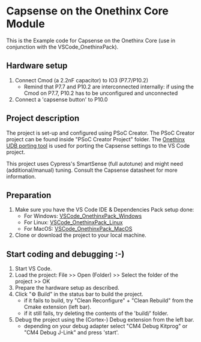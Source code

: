 # Capsense on the Onethinx Core Module
This is the Example code for Capsense on the Onethinx Core (use in conjunction with the VSCode_OnethinxPack).

## Hardware setup
1. Connect Cmod (a 2.2nF capacitor) to IO3 (P7.7/P10.2)
    - Remind that P7.7 and P10.2 are interconnected internally: if using the Cmod on P7.7, P10.2 has to be unconfigured and unconnected
1. Connect a 'capsense button' to P10.0

## Project description
The project is set-up and configured using PSoC Creator. The PSoC Creator project can be found inside "PSoC Creator Project" folder. The [Onethinx UDB porting tool](https://github.com/onethinx/UDB-porting-tool) is used for porting the Capsense settings to the VS Code project.

This project uses Cypress's SmartSense (full autotune) and might need (additional/manual) tuning. Consult the Capsense datasheet for more information.

## Preparation
1. Make sure you have the VS Code IDE & Dependencies Pack setup done:
    - For Windows: [VSCode_OnethinxPack_Windows](https://github.com/onethinx/VSCode_OnethinxPack_Windows)
    - For Linux: [VSCode_OnethinxPack_Linux](https://github.com/onethinx/VSCode_OnethinxPack_Linux)
    - For MacOS: [VSCode_OnethinxPack_MacOS](https://github.com/onethinx/VSCode_OnethinxPack_MacOS)
1. Clone or download the project to your local machine.
## Start coding and debugging :-)
1. Start VS Code.
1. Load the project: File >> Open (Folder) >> Select the folder of the project >> OK
1. Prepare the hardware setup as described.
1. Click "⚙︎ Build" in the status bar to build the project.
    * if it fails to build, try "Clean Reconfigure" + "Clean Rebuild" from the Cmake extension (left bar).
    * if it still fails, try deleting the contents of the 'build/' folder.
1. Debug the project using the (Cortex-) Debug extension from the left bar.
    * depending on your debug adapter select "CM4 Debug Kitprog" or "CM4 Debug J-Link" and press 'start'.

